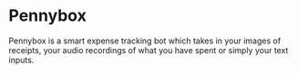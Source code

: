 # Pennybox

Pennybox is a smart expense tracking bot which takes in your images of receipts, your audio recordings of what you have spent or simply your text inputs.